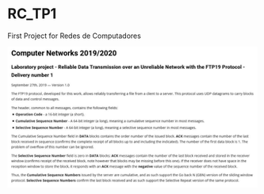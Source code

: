 # RC_TP1
First Project for Redes de Computadores

![Lab project description](https://github.com/fmnjose/RC_TP1/blob/master/Lab1.JPG?raw=true)
